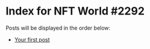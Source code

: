 # Index for NFT World #2292
Posts will be displayed in the order below:

- [Your first post](./001-first.md)

